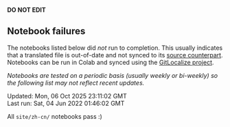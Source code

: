 __DO NOT EDIT__

## Notebook failures

The notebooks listed below did *not* run to completion. This usually indicates
that a translated file is out-of-date and not synced to its
[source counterpart](../en-snapshot/). Notebooks can be run in Colab and synced
using the [GitLocalize project](https://gitlocalize.com/tensorflow/docs-l10n).

*Notebooks are tested on a periodic basis (usually weekly or bi-weekly) so the
following list may not reflect recent updates.*

Updated: Mon, 06 Oct 2025 23:11:02 GMT<br/>
Last run: Sat, 04 Jun 2022 01:46:02 GMT

All <code>site/zh-cn/</code> notebooks pass :)

